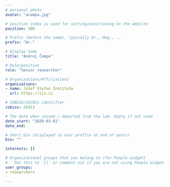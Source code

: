 ```yaml
---
# personal photo
avatar: "acampa.jpg"

# position index is used for sorting/positioning on the website
position: 100

# Prefix (before the name), typically Dr., Mag., ...
prefix: "Dr."

# Display name
title: "Andrej Čampa"

# Role/position
role: "Senior researcher"

# Organizations/Affiliations
organizations:
- name: Jožef Stefan Institute
  url: https://ijs.si

# COBISS/SICRIS identifier
cobiss: 25413

# The date when joined / departed from the lab. Empty if not used
date_start: "2020-03-01"
date_end:

# Short bio (displayed in user profile at end of posts)
bio: ""

interests: []

# Organizational groups that you belong to (for People widget)
#   Set this to `[]` or comment out if you are not using People widget.
user_groups:
- researchers

---
```

